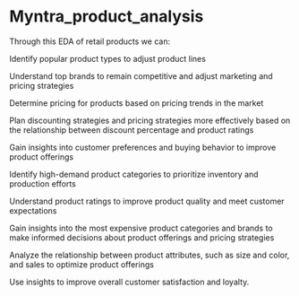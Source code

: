 # Myntra_product_analysis

Through this EDA of retail products we can:

Identify popular product types to adjust product lines

Understand top brands to remain competitive and adjust marketing and pricing strategies

Determine pricing for products based on pricing trends in the market

Plan discounting strategies and pricing strategies more effectively based on the relationship between discount percentage and product ratings

Gain insights into customer preferences and buying behavior to improve product offerings

Identify high-demand product categories to prioritize inventory and production efforts

Understand product ratings to improve product quality and meet customer expectations

Gain insights into the most expensive product categories and brands to make informed decisions about product offerings and pricing strategies

Analyze the relationship between product attributes, such as size and color, and sales to optimize product offerings

Use insights to improve overall customer satisfaction and loyalty.
